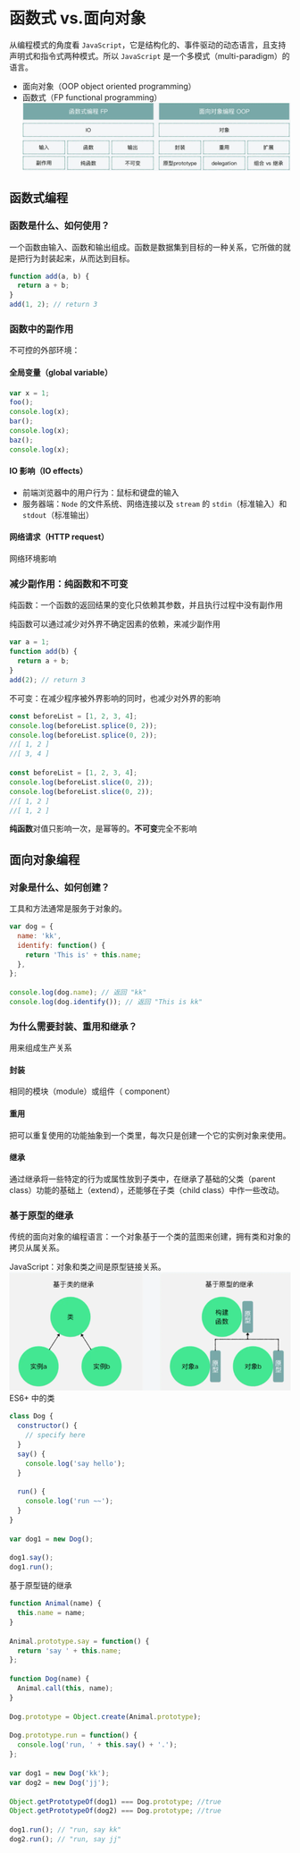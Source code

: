 # 函数式 vs.面向对象

从编程模式的角度看 `JavaScript`，它是结构化的、事件驱动的动态语言，且支持声明式和指令式两种模式。所以 `JavaScript` 是一个多模式（multi-paradigm）的语言。

- 面向对象（OOP object oriented programming）
- 函数式（FP functional programming）
  ![JavaScript 基础](./fp-vs-oop/01.png)

## 函数式编程

### 函数是什么、如何使用？

一个函数由输入、函数和输出组成。函数是数据集到目标的一种关系，它所做的就是把行为封装起来，从而达到目标。

```javascript
function add(a, b) {
  return a + b;
}
add(1, 2); // return 3
```

### 函数中的副作用

不可控的外部环境：

#### 全局变量（global variable）

```javascript
var x = 1;
foo();
console.log(x);
bar();
console.log(x);
baz();
console.log(x);
```

#### IO 影响（IO effects）

- 前端浏览器中的用户行为：鼠标和键盘的输入
- 服务器端：`Node` 的文件系统、网络连接以及 `stream` 的 `stdin`（标准输入）和 `stdout`（标准输出）

#### 网络请求（HTTP request）

网络环境影响

### 减少副作用：纯函数和不可变

纯函数：一个函数的返回结果的变化只依赖其参数，并且执行过程中没有副作用

纯函数可以通过减少对外界不确定因素的依赖，来减少副作用

```javascript
var a = 1;
function add(b) {
  return a + b;
}
add(2); // return 3
```

不可变：在减少程序被外界影响的同时，也减少对外界的影响

```javascript
const beforeList = [1, 2, 3, 4];
console.log(beforeList.splice(0, 2));
console.log(beforeList.splice(0, 2));
//[ 1, 2 ]
//[ 3, 4 ]

const beforeList = [1, 2, 3, 4];
console.log(beforeList.slice(0, 2));
console.log(beforeList.slice(0, 2));
//[ 1, 2 ]
//[ 1, 2 ]
```

**纯函数**对值只影响一次，是幂等的。**不可变**完全不影响

## 面向对象编程

### 对象是什么、如何创建？

工具和方法通常是服务于对象的。

```javascript
var dog = {
  name: 'kk',
  identify: function() {
    return 'This is' + this.name;
  },
};

console.log(dog.name); // 返回 "kk"
console.log(dog.identify()); // 返回 "This is kk"
```

### 为什么需要封装、重用和继承？

用来组成生产关系

#### 封装

相同的模块（module）或组件（ component）

#### 重用

把可以重复使用的功能抽象到一个类里，每次只是创建一个它的实例对象来使用。

#### 继承

通过继承将一些特定的行为或属性放到子类中，在继承了基础的父类（parent class）功能的基础上（extend），还能够在子类（child class）中作一些改动。

### 基于原型的继承

传统的面向对象的编程语言：一个对象基于一个类的蓝图来创建，拥有类和对象的拷贝从属关系。

JavaScript：对象和类之间是原型链接关系。
![JavaScript 基础](./fp-vs-oop/02.png)
ES6+ 中的类

```javascript
class Dog {
  constructor() {
    // specify here
  }
  say() {
    console.log('say hello');
  }

  run() {
    console.log('run ~~');
  }
}

var dog1 = new Dog();

dog1.say();
dog1.run();
```

基于原型链的继承

```javascript
function Animal(name) {
  this.name = name;
}

Animal.prototype.say = function() {
  return 'say ' + this.name;
};

function Dog(name) {
  Animal.call(this, name);
}

Dog.prototype = Object.create(Animal.prototype);

Dog.prototype.run = function() {
  console.log('run, ' + this.say() + '.');
};

var dog1 = new Dog('kk');
var dog2 = new Dog('jj');

Object.getPrototypeOf(dog1) === Dog.prototype; //true
Object.getPrototypeOf(dog2) === Dog.prototype; //true

dog1.run(); // "run, say kk"
dog2.run(); // "run, say jj"
```
